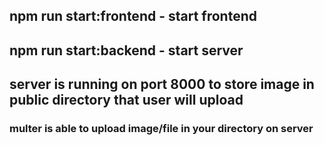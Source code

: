 ## npm run start:frontend - start frontend
## npm run start:backend - start server

## server is running on port 8000 to store image in public directory that user will upload

### multer is able to upload image/file in your directory on server